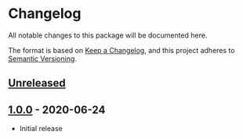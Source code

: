 # Changelog

All notable changes to this package will be documented here.

The format is based on [Keep a Changelog](https://keepachangelog.com/en/1.0.0/),
and this project adheres to [Semantic Versioning](https://semver.org/spec/v2.0.0.html).

## [Unreleased]

## [1.0.0] - 2020-06-24
- Initial release

[Unreleased]: https://github.com/sprocketbox/eloquence/compare/v1.0.0...develop
[1.0.0]: https://github.com/sprocketbox/eloquence/releases/tag/v1.0.0